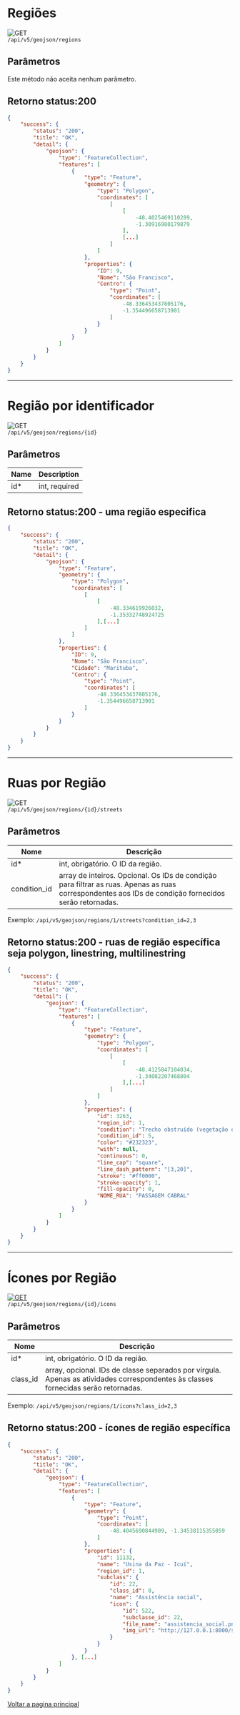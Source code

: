 <!--
![GET](https://img.shields.io/badge/HTTP-GET-0080FF)
![POST](https://img.shields.io/badge/HTTP-POST-00CC00)
![PUT](https://img.shields.io/badge/HTTP-PUT-FFFF00)
![DELETE](https://img.shields.io/badge/HTTP-DELETE-FF0000)   -->

# Regiões

![GET](https://img.shields.io/badge/HTTP-GET-0080FF)  
`/api/v5/geojson/regions`

## Parâmetros

Este método não aceita nenhum parâmetro.

## Retorno status:200

```json
{
    "success": {
        "status": "200",
        "title": "OK",
        "detail": {
            "geojson": {
                "type": "FeatureCollection",
                "features": [
                    {
                        "type": "Feature",
                        "geometry": {
                            "type": "Polygon",
                            "coordinates": [
                                [
                                    [
                                        -48.4025469110289,
                                        -1.30916980179879
                                    ],
                                    [...]
                                ]
                            ]
                        },
                        "properties": {
                            "ID": 9,
                            "Nome": "São Francisco",
                            "Centro": {
                                "type": "Point",
                                "coordinates": [
                                    -48.336453437805176,
                                    -1.354496658713901
                                ]
                            }
                        }
                    }
                ]
            }
        }
    }
}
```

---

# Região por identificador

![GET](https://img.shields.io/badge/HTTP-GET-0080FF)  
`/api/v5/geojson/regions/{id}`

## Parâmetros

<!-- Este método não aceita nenhum parâmetro. -->

| Name | Description   |
| ---- | ------------- |
| id\* | int, required |

## Retorno status:200 - uma região especifica

```json
{
    "success": {
        "status": "200",
        "title": "OK",
        "detail": {
            "geojson": {
                "type": "Feature",
                "geometry": {
                    "type": "Polygon",
                    "coordinates": [
                        [
                            [
                                -48.334619926032,
                                -1.35332748924725
                            ],[...]
                        ]
                    ]
                },
                "properties": {
                    "ID": 9,
                    "Nome": "São Francisco",
                    "Cidade": "Marituba",
                    "Centro": {
                        "type": "Point",
                        "coordinates": [
                            -48.336453437805176,
                            -1.354496658713901
                        ]
                    }
                }
            }
        }
    }
}
```

---

# Ruas por Região

![GET](https://img.shields.io/badge/HTTP-GET-0080FF)  
`/api/v5/geojson/regions/{id}/streets`

## Parâmetros

| Nome         | Descrição                                                                                                                                             |
| ------------ | ----------------------------------------------------------------------------------------------------------------------------------------------------- |
| id\*         | int, obrigatório. O ID da região.                                                                                                                     |
| condition_id | array de inteiros. Opcional. Os IDs de condição para filtrar as ruas. Apenas as ruas correspondentes aos IDs de condição fornecidos serão retornadas. |

Exemplo: `/api/v5/geojson/regions/1/streets?condition_id=2,3`

## Retorno status:200 - ruas de região específica seja polygon, linestring, multilinestring

```json
{
    "success": {
        "status": "200",
        "title": "OK",
        "detail": {
            "geojson": {
                "type": "FeatureCollection",
                "features": [
                    {
                        "type": "Feature",
                        "geometry": {
                            "type": "Polygon",
                            "coordinates": [
                                [
                                    [
                                        -48.4125847104034,
                                        -1.34082207468804
                                    ],[...]
                                ]
                            ]
                        },
                        "properties": {
                            "id": 3263,
                            "region_id": 1,
                            "condition": "Trecho obstruído (vegetação ou entulho)",
                            "condition_id": 5,
                            "color": "#232323",
                            "with": null,
                            "continuous": 0,
                            "line_cap": "square",
                            "line_dash_pattern": "[3,20]",
                            "stroke": "#ff0000",
                            "stroke-opacity": 1,
                            "fill-opacity": 0,
                            "NOME_RUA": "PASSAGEM CABRAL"
                        }
                    }
                ]
            }
        }
    }
}
```

---

# Ícones por Região

[![GET](https://img.shields.io/badge/HTTP-GET-0080FF)](/api/v5/geojson/Region/{id}/icons)  
`/api/v5/geojson/regions/{id}/icons`

## Parâmetros

| Nome     | Descrição                                                                                                                          |
| -------- | ---------------------------------------------------------------------------------------------------------------------------------- |
| id\*     | int, obrigatório. O ID da região.                                                                                                  |
| class_id | array, opcional. IDs de classe separados por vírgula. Apenas as atividades correspondentes às classes fornecidas serão retornadas. |

Exemplo: `/api/v5/geojson/regions/1/icons?class_id=2,3`

## Retorno status:200 - ícones de região específica

```json
{
    "success": {
        "status": "200",
        "title": "OK",
        "detail": {
            "geojson": {
                "type": "FeatureCollection",
                "features": [
                    {
                        "type": "Feature",
                        "geometry": {
                            "type": "Point",
                            "coordinates": [
                                -48.4045690844909, -1.34538115355059
                            ]
                        },
                        "properties": {
                            "id": 11132,
                            "name": "Usina da Paz - Icuí",
                            "region_id": 1,
                            "subclass": {
                                "id": 22,
                                "class_id": 8,
                                "name": "Assistência social",
                                "icon": {
                                    "id": 522,
                                    "subclasse_id": 22,
                                    "file_name": "assistencia_social.png",
                                    "img_url": "http://127.0.0.1:8000/storage/616/f4b/f74/616f4bf742eba244972486.png"
                                }
                            }
                        }
                    }, [...]
                ]
            }
        }
    }
}
```

[Voltar a pagina principal](/README.md)
